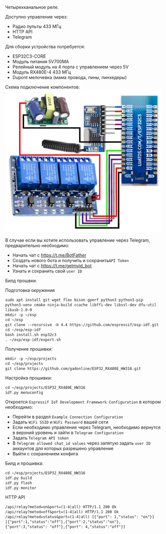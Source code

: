 Четырехканальное реле.

Доступно управление через:

* Радио пульты 433 МГц
* HTTP API
* Telegram


Для сборки устройства потребуется:

* ESP32C3-CORE
* Модуль питания 5V700MA
* Релейный модуль на 4 порта с управлением через 5V
* Модуль RX480E-4 433 МГц
* Dupont мелочевка (мама провода, пины, пинхедеры)


Схема подключение компонентов:
![ESP32_RX480E_HW316.png](images/ESP32_RX480E_HW316.png?raw=true "Title")


В случае если вы хотите использовать управление через Telegram, предварительно необходимо:

* Начать чат с https://t.me/BotFather
* Создать нового бота и получить и сохранить`API Token`
* Начать чат с https://t.me/getmyid_bot
* Узнать и сохранить свой `user ID`


Билд прошвки.

Подготовка окружения

```
sudo apt install git wget flex bison gperf python3 python3-pip python3-venv cmake ninja-build ccache libffi-dev libssl-dev dfu-util libusb-1.0-0
mkdir -p ~/esp
cd ~/esp
git clone --recursive -b 4.4 https://github.com/espressif/esp-idf.git
cd ~/esp/esp-idf
bash install.sh esp32c3
. ~/esp/esp-idf/export.sh
```

Получение прошивки:

```
mkdir -p ~/esp/projects
cd ~/esp/projects
git clone https://github.com/gadonline/ESP32_RX480E_HW316.git
```

Настройка прошивки:

```
cd ~/esp/projects/ESP32_RX480E_HW316
idf.py menuconfig
```

Откроется `Espressif IoT Development Framework Configuration` в котором необходимо:

* Перейти в раздел `Example Connection Configuration`
* Задать `WiFi SSID` и `WiFi Password` вашей сети
* Если необходимо управление через Telegram, необходимо вернутся в верхний уровень и зайти в `Telegram Configuration`
* Задать `Telegram API token`
* В `Telegram allowed chat_id values` через запятую задать `user ID` аккаунтов для которых разрешено управление
* Выйти с сохранением конфига

Билд и прошивка:

```
cd ~/esp/projects/ESP32_RX480E_HW316
idf.py build
idf.py flash
idf.py monitor
```


HTTP API

```
/api/relay?metod=on&port=(1-4|all) HTTP/1.1 200 Ok
/api/relay?metod=off&port=(1-4|all) HTTP/1.1 200 Ok
/api/relay?metod=status&port=(1-4|all) [{"port": 1,"status": "on"}] [{"port":1,"status":"off"},{"port":2,"status":"on"},{"port":3,"status": "off"},{"port": 4,"status":"off"}]
```
